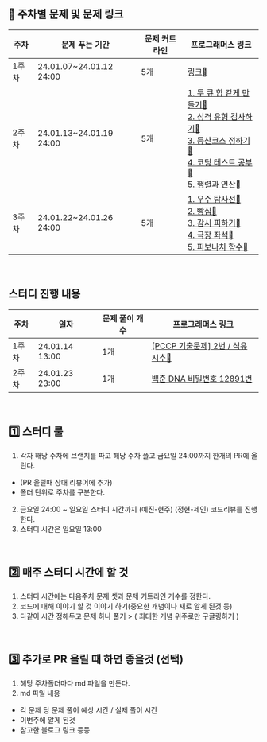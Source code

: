 ## 🔗 주차별 문제 및 문제 링크
|주차|문제 푸는 기간|문제 커트라인|프로그래머스 링크|
|--|--|--|--|
|1주차|24.01.07~24.01.12 24:00|5개|[링크🔗](https://school.programmers.co.kr/learn/challenges?order=acceptance_desc&page=1&search=2023+KAKAO)|
|2주차|24.01.13~24.01.19 24:00|5개|[1. 두 큐 합 같게 만들기🔗](https://school.programmers.co.kr/learn/courses/30/lessons/118667) <br> [2. 성격 유형 검사하기🔗](https://school.programmers.co.kr/learn/courses/30/lessons/118666) <br> [3. 등산코스 정하기🔗](https://school.programmers.co.kr/learn/courses/30/lessons/118669) <br> [4. 코딩 테스트 공부🔗](https://school.programmers.co.kr/learn/courses/30/lessons/118668)<br> [5. 행렬과 연산🔗](https://school.programmers.co.kr/learn/courses/30/lessons/118670)|
|3주차|24.01.22~24.01.26 24:00|5개|[1. 우주 탐사선🔗](https://www.acmicpc.net/problem/17182)<br> [2. 빵집🔗](https://www.acmicpc.net/problem/3109) <br> [3. 감시 피하기🔗](https://www.acmicpc.net/problem/18428) <br> [4. 극장 좌석🔗](https://www.acmicpc.net/problem/2302)<br> [5. 피보나치 함수🔗](https://www.acmicpc.net/problem/1003)|

<br>

## 스터디 진행 내용
|주차|일자|문제 풀이 개수|프로그래머스 링크|
|--|--|--|--|
|1주차|24.01.14 13:00 | 1개 | [[PCCP 기출문제] 2번 / 석유 시추🔗](https://school.programmers.co.kr/learn/courses/30/lessons/250136)
|2주차|24.01.23 23:00 |1개|[백준 DNA 비밀번호 12891번](https://www.acmicpc.net/problem/12891)|
<br>

## 1️⃣ 스터디 룰 
1. 각자 해당 주차에 브랜치를 파고 해당 주차 풀고 금요일 24:00까지 한개의 PR에 올린다.
  - (PR 올릴때 상대 리뷰어에 추가)
  - 폴더 단위로 주차를 구분한다.
2. 금요일 24:00 ~ 일요일 스터디 시간까지 (예진-현주) (정현-제인) 코드리뷰를 진행한다.
3. 스터디 시간은 일요일 13:00

<br>

## 2️⃣ 매주 스터디 시간에 할 것  
1. 스터디 시간에는 다음주차 문제 셋과 문제 커트라인 개수를 정한다.
2. 코드에 대해 이야기 할 것 이야기 하기(중요한 개념이나 새로 알게 된것 등)
3. 다같이 시간 정해두고 문제 하나 풀기 > ( 최대한 개념 위주로만 구글링하기 )

<br>

## 3️⃣ 추가로 PR 올릴 때 하면 좋을것 (선택)
1. 해당 주차폴더마다 md 파일을 만든다.
2. md 파일 내용
  - 각 문제 당 문제 풀이 예상 시간 / 실제 풀이 시간
  - 이번주에 알게 된것
  - 참고한 블로그 링크 등등
